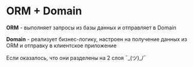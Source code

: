 # ORM + Domain
**ORM** - выполняет запросы из базы данных и отправляет в Domain

**Domain** - реализует бизнес-логику, настроен на получение данных из ORM и отправку в клиентское приложение

Если оказалось, что они разделены на 2 слоя
¯\_(ツ)_/¯
